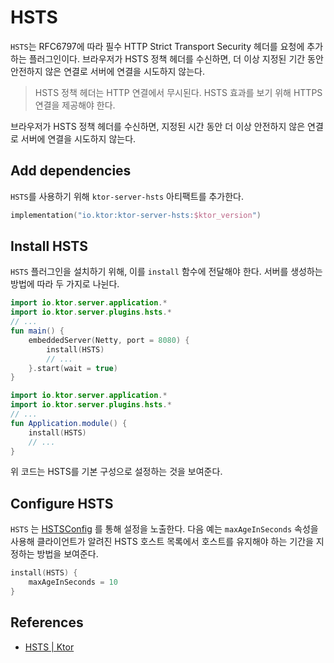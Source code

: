 # HSTS

`HSTS`는 RFC6797에 따라 필수 HTTP Strict Transport Security 헤더를 요청에 추가하는 플러그인이다. 브라우저가 HSTS 정책 헤더를 수신하면, 더 이상 지정된 기간 동안 안전하지
않은 연결로 서버에 연결을 시도하지 않는다.

> HSTS 정책 헤더는 HTTP 연결에서 무시된다. HSTS 효과를 보기 위해 HTTPS 연결을 제공해야 한다.

브라우저가 HSTS 정책 헤더를 수신하면, 지정된 시간 동안 더 이상 안전하지 않은 연결로 서버에 연결을 시도하지 않는다.

## Add dependencies

`HSTS`를 사용하기 위해 `ktor-server-hsts` 아티팩트를 추가한다.

```kotlin
implementation("io.ktor:ktor-server-hsts:$ktor_version")
```

## Install HSTS

`HSTS` 플러그인을 설치하기 위해, 이를 `install` 함수에 전달해야 한다. 서버를 생성하는 방법에 따라 두 가지로 나뉜다.

```kotlin
import io.ktor.server.application.*
import io.ktor.server.plugins.hsts.*
// ...
fun main() {
    embeddedServer(Netty, port = 8080) {
        install(HSTS)
        // ...
    }.start(wait = true)
}
```

```kotlin
import io.ktor.server.application.*
import io.ktor.server.plugins.hsts.*
// ...
fun Application.module() {
    install(HSTS)
    // ...
}
```

위 코드는 HSTS를 기본 구성으로 설정하는 것을 보여준다.

## Configure HSTS

`HSTS`
는 [HSTSConfig](https://api.ktor.io/ktor-server/ktor-server-plugins/ktor-server-hsts/io.ktor.server.plugins.hsts/-h-s-t-s-config/index.html?_ga=2.196378604.1396641199.1655526702-658241611.1655526702&_gl=1*1lpjn1q*_ga*NjU4MjQxNjExLjE2NTU1MjY3MDI.*_ga_9J976DJZ68*MTY1NTUzNjA4NS4zLjEuMTY1NTUzNjU3MC4w)
를 통해 설정을 노출한다. 다음 예는 `maxAgeInSeconds` 속성을 사용해 클라이언트가 알려진 HSTS 호스트 목록에서 호스트를 유지해야 하는 기간을 지정하는 방법을 보여준다.

```kotlin
install(HSTS) {
    maxAgeInSeconds = 10
}
```

## References

* [HSTS | Ktor](https://ktor.io/docs/hsts.html)